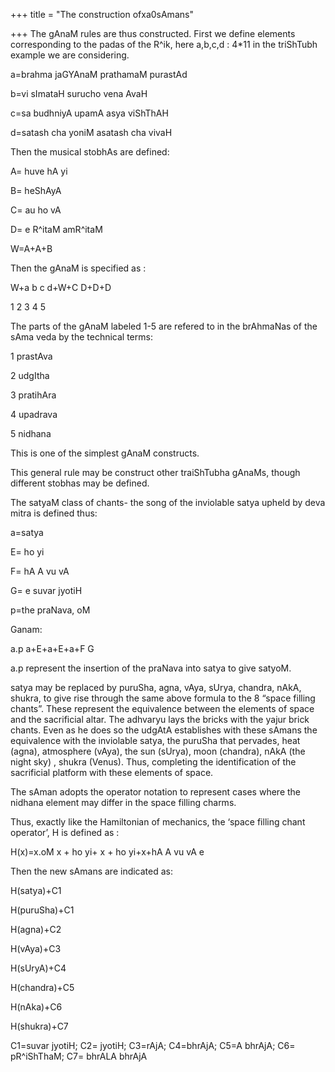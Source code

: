 +++
title = "The construction ofxa0sAmans"

+++
The gAnaM rules are thus constructed. First we define elements
corresponding to the padas of the R^ik, here a,b,c,d : 4\*11 in the
triShTubh example we are considering.

a=brahma jaGYAnaM prathamaM purastAd  
  
b=vi sImataH surucho vena AvaH  
  
c=sa budhniyA upamA asya viShThAH  
  
d=satash cha yoniM asatash cha vivaH

Then the musical stobhAs are defined:  
  
A= huve hA yi  
  
B= heShAyA  
  
C= au ho vA  
  
D= e R^itaM amR^itaM  
  
W=A+A+B

Then the gAnaM is specified as :  
  
W+a  b c d+W+C D+D+D  
  
1 2 3 4 5  
  
The parts of the gAnaM labeled 1-5 are refered to in the brAhmaNas of
the sAma veda by the technical terms:  
  
1 prastAva  
  
2 udgItha  
  
3 pratihAra  
  
4 upadrava  
  
5 nidhana  
  
This is one of the simplest gAnaM constructs.

This general rule may be construct other traiShTubha gAnaMs, though
different stobhas may be defined.

The satyaM class of chants- the song of the inviolable satya upheld by
deva mitra is defined thus:  
  
a=satya  
  
E= ho yi  
  
F= hA A vu vA  
  
G= e suvar jyotiH  
  
p=the praNava, oM  
  
Ganam:  
  
a.p a+E+a+E+a+F G  
  
a.p represent the insertion of the praNava into satya to give satyoM.

satya may be replaced by puruSha, agna, vAya, sUrya, chandra, nAkA,
shukra, to give rise through the same above formula to the 8 “space
filling chants”. These represent the equivalence between the elements of
space and the sacrificial altar. The adhvaryu lays the bricks with the
yajur brick chants. Even as he does so the udgAtA establishes with these
sAmans the equivalence with the inviolable satya, the puruSha that
pervades, heat (agna), atmosphere (vAya), the sun (sUrya), moon
(chandra), nAkA (the night sky) , shukra (Venus). Thus, completing the
identification of the sacrificial platform with these elements of space.

The sAman adopts the operator notation to represent cases where the
nidhana element may differ in the space filling charms.  
  
Thus, exactly like the Hamiltonian of mechanics, the ‘space filling
chant operator’, H is defined as :  
  
H(x)=x.oM x + ho yi+ x + ho yi+x+hA A vu vA e  
  
Then the new sAmans are indicated as:  
  
H(satya)+C1  
  
H(puruSha)+C1  
  
H(agna)+C2  
  
H(vAya)+C3  
  
H(sUryA)+C4  
  
H(chandra)+C5  
  
H(nAka)+C6  
  
H(shukra)+C7  
  
C1=suvar jyotiH; C2= jyotiH; C3=rAjA; C4=bhrAjA; C5=A bhrAjA; C6=
pR^iShThaM; C7= bhrALA bhrAjA

